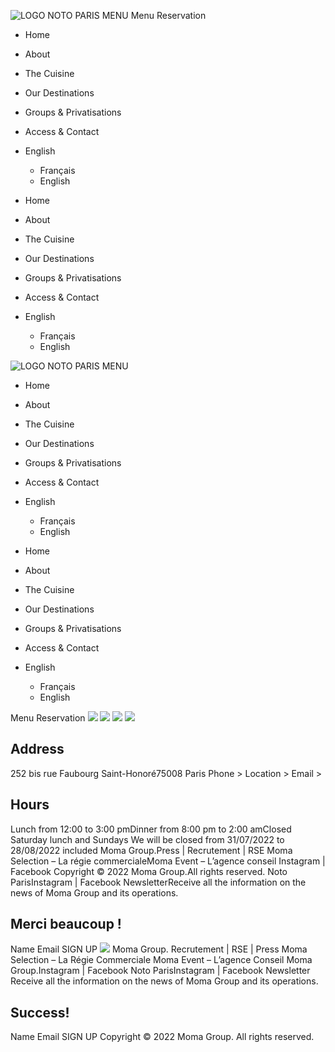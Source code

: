 ![LOGO NOTO PARIS MENU](https://noto-paris.com/wp-content/uploads/2022/04/LOGO-NOTO-PARIS-MENU.png)
Menu
Reservation
  * Home
  * About
  * The Cuisine
  * Our Destinations
  * Groups & Privatisations
  * Access & Contact
  * English
    * Français
    * English


  * Home
  * About
  * The Cuisine
  * Our Destinations
  * Groups & Privatisations
  * Access & Contact
  * English
    * Français
    * English


![LOGO NOTO PARIS MENU](https://noto-paris.com/wp-content/uploads/2022/04/LOGO-NOTO-PARIS-MENU.png)
  * Home
  * About
  * The Cuisine
  * Our Destinations
  * Groups & Privatisations
  * Access & Contact
  * English
    * Français
    * English


  * Home
  * About
  * The Cuisine
  * Our Destinations
  * Groups & Privatisations
  * Access & Contact
  * English
    * Français
    * English


Menu
Reservation
![](https://noto-paris.com/wp-content/uploads/2022/04/Noto-Paris-Acces-Contact-Restaurant.png)
![](https://noto-paris.com/wp-content/uploads/2022/04/LOGO-NOTO.png)
![](https://noto-paris.com/wp-content/uploads/2022/04/Noto-Paris-Restaurant-Acces-et-Contact.png)
![](https://noto-paris.com/wp-content/uploads/2022/04/LOGO-NOTO.png)
## Address
252 bis rue Faubourg Saint-Honoré75008 Paris
Phone > Location > Email >
## Hours
Lunch from 12:00 to 3:00 pmDinner from 8:00 pm to 2:00 amClosed Saturday lunch and Sundays
We will be closed from 31/07/2022 to 28/08/2022 included
Moma Group.Press | Recrutement | RSE
Moma Selection – La régie commercialeMoma Event – L’agence conseil
Instagram | Facebook
Copyright © 2022 Moma Group.All rights reserved.
Noto ParisInstagram | Facebook
NewsletterReceive all the information on the news of Moma Group and its operations.
## Merci beaucoup !
Name
Email
SIGN UP
![](https://noto-paris.com/wp-content/uploads/2022/04/Moma-Logo-Blanc.png)
Moma Group.
Recrutement | RSE | Press
Moma Selection – La Régie Commerciale Moma Event – L’agence Conseil
Moma Group.Instagram | Facebook
Noto ParisInstagram | Facebook
Newsletter
Receive all the information on the news of Moma Group and its operations.
## Success!
Name
Email
SIGN UP
Copyright © 2022 Moma Group. All rights reserved.
